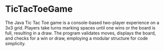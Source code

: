# TicTacToeGame
 The Java Tic Tac Toe game is a console-based two-player experience on a 3x3 grid. Players take turns marking spaces until one wins or the board is full, resulting in a draw. The program validates moves, displays the board, and checks for a win or draw, employing a modular structure for code simplicity.
